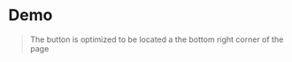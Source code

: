 # Demo
> The button is optimized to be located a the bottom right corner of the page

<vuep template="#anon"></vuep>

<script v-pre type="text/x-template" id="anon">
  <template>
      <vue-django-feedback :name="name" :email="email">
          <span vue-slot="header-text">
            Feel free to complain
          </span>
      </vue-django-feedback>
  </template>

  <script>
    module.exports = {
      data: function () {
        return {
          name: 'Vue',
          email: 'vue@pulilab.com'
        }
      }
    }
  </script>
</script>
